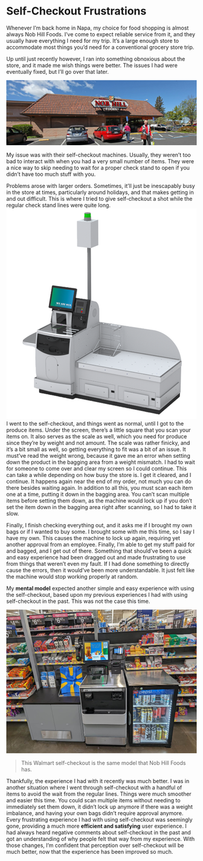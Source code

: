 # Self-Checkout Frustrations

Whenever I’m back home in Napa, my choice for food shopping is almost always Nob Hill Foods. I’ve come to expect reliable service from it, and they usually have everything I need for my trip. It’s a large enough store to accommodate most things you’d need for a conventional grocery store trip.

Up until just recently however, I ran into something obnoxious about the store, and it made me wish things were better. The issues I had were eventually fixed, but I’ll go over that later.

![image](../assets/journal1.png)

My issue was with their self-checkout machines. Usually, they weren’t too bad to interact with when you had a very small number of items. They were a nice way to skip needing to wait for a proper check stand to open if you didn’t have too much stuff with you. 

Problems arose with larger orders. Sometimes, it’ll just be inescapably busy in the store at times, particularly around holidays, and that makes getting in and out difficult. This is where I tried to give self-checkout a shot while the regular check stand lines were quite long. 
![image](../assets/journal2.png)
I went to the self-checkout, and things went as normal, until I got to the produce items. Under the screen, there’s a little square that you scan your items on. It also serves as the scale as well, which you need for produce since they’re by weight and not amount. The scale was rather finicky, and it’s a bit small as well, so getting everything to fit was a bit of an issue. It must’ve read the weight wrong, because it gave me an error when setting down the product in the bagging area from a weight mismatch. I had to wait for someone to come over and clear my screen so I could continue. This can take a while depending on how busy the store is. I get it cleared, and I continue. It happens again near the end of my order, not much you can do there besides waiting again. In addition to all this, you must scan each item one at a time, putting it down in the bagging area. You can’t scan multiple items before setting them down, as the machine would lock up if you don’t set the item down in the bagging area right after scanning, so I had to take it slow.

Finally, I finish checking everything out, and it asks me if I brought my own bags or if I wanted to buy some. I brought some with me this time, so I say I have my own. This causes the machine to lock up again, requiring yet another approval from an employee. Finally, I’m able to get my stuff paid for and bagged, and I get out of there. Something that should’ve been a quick and easy experience had been dragged out and made frustrating to use from things that weren’t even my fault. If I had done something to directly cause the errors, then it would’ve been more understandable. It just felt like the machine would stop working properly at random.

My **mental model** expected another simple and easy experience with using the self-checkout, based upon my previous experiences I had with using self-checkout in the past. This was not the case this time.

![image](../assets/journal4.jpg)

> This Walmart self-checkout is the same model that Nob Hill Foods has.

Thankfully, the experience I had with it recently was much better. I was in another situation where I went through self-checkout with a handful of items to avoid the wait from the regular lines. Things were much smoother and easier this time. You could scan multiple items without needing to immediately set them down, it didn’t lock up anymore if there was a weight imbalance, and having your own bags didn’t require approval anymore. Every frustrating experience I had with using self-checkout was seemingly gone, providing a much more **efficient and satisfying** user experience. I had always heard negative comments about self-checkout in the past and got an understanding of why people felt that way from my experience. With those changes, I’m confident that perception over self-checkout will be much better, now that the experience has been improved so much.

